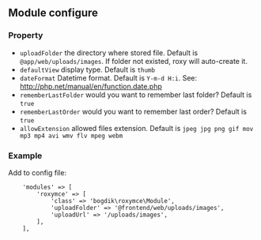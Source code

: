 Module configure
---
### Property

* `uploadFolder` the directory where stored file. Default is `@app/web/uploads/images`. If folder not existed, roxy will auto-create it.
* `defaultView` display type. Default is `thumb`
* `dateFormat` Datetime format. Default is `Y-m-d H:i`. See: http://php.net/manual/en/function.date.php
* `rememberLastFolder` would you want to remember last folder? Default is `true`
* `rememberLastOrder` would you want to remember last order? Default is `true`
* `allowExtension` allowed files extension. Default is `jpeg jpg png gif mov mp3 mp4 avi wmv flv mpeg webm`

### Example
Add to config file:
```
	'modules' => [
		'roxymce' => [
			'class' => 'bogdik\roxymce\Module',
			'uploadFolder' => '@frontend/web/uploads/images',
			'uploadUrl' => '/uploads/images',
		],
	],
```
